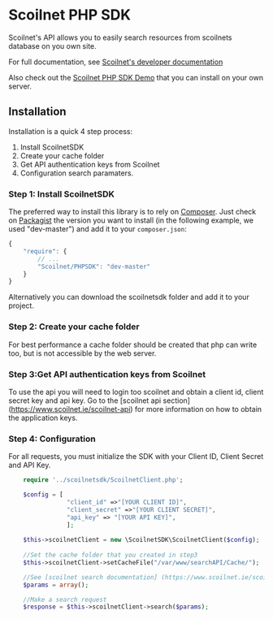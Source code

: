 Scoilnet PHP SDK
=============

Scoilnet's API allows you to easily search resources from scoilnets database on you own site.

For full documentation, see [Scoilnet's developer documentation](https://www.scoilnet.ie/scoilnet-api/documentation)

Also check out the [Scoilnet PHP SDK Demo](https://github.com/Scoilnet/PhpSDKDemo) that you can install on your own server.

Installation
-----

Installation is a quick 4 step process:

1. Install ScoilnetSDK
2. Create your cache folder
3. Get API authentication keys from Scoilnet
4. Configuration search paramaters.

### Step 1: Install ScoilnetSDK
The preferred way to install this library is to rely on [Composer](http://getcomposer.org).
Just check on [Packagist](https://packagist.org/packages/scoilnet/php-sdk) the version you want to install (in the following example, we used "dev-master") and add it to your `composer.json`:
``` js
{
    "require": {
        // ...
        "Scoilnet/PHPSDK": "dev-master"
    }
}
```

Alternatively you can download the scoilnetsdk folder and add it to your project.

### Step 2: Create your cache folder
For best performance a cache folder should be created that php can write too, but is not accessible by the web server.

### Step 3:Get API authentication keys from Scoilnet
To use the api you will need to login too scoilnet and obtain a client id, client secret key and api key. Go to the [scoilnet api section] (https://www.scoilnet.ie/scoilnet-api) for more information
on how to obtain the application keys.

### Step 4: Configuration
For all requests, you must initialize the SDK with your Client ID, Client Secret and API Key.

``` php
    require '../scoilnetsdk/ScoilnetClient.php';

    $config = [
                "client_id" =>"[YOUR CLIENT ID]",
                "client_secret" =>"[YOUR CLIENT SECRET]",
                "api_key" => "[YOUR API KEY]",
                ];
        
    $this->scoilnetClient = new \ScoilnetSDK\ScoilnetClient($config);
    
    //Set the cache folder that you created in step3
    $this->scoilnetClient->setCacheFile("/var/www/searchAPI/Cache/");

    //See [scoilnet search documentation] (https://www.scoilnet.ie/scoilnet-api/documentation) for list of possible paramater options
    $params = array();

    //Make a search request
    $response = $this->scoilnetClient->search($params);
    
```
